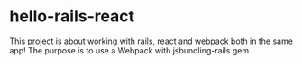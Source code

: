 # hello-rails-react
This project is about working with rails, react and webpack both in the same app! The purpose is to use a Webpack with jsbundling-rails gem
